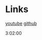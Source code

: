 # Links

[youtube](https://www.youtube.com/watch?v=gieEQFIfgYc)
[github](https://github.com/gitdagray/typescript-course)

3:02:00
